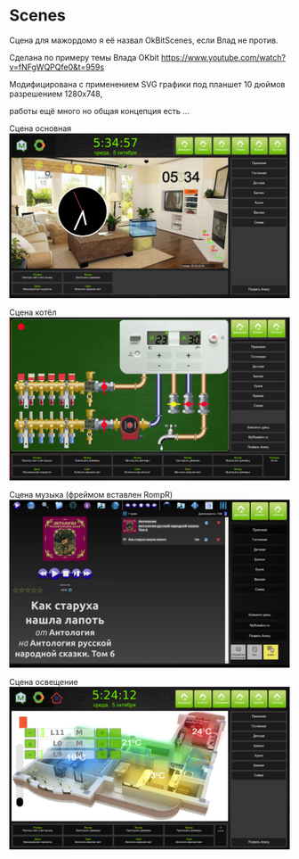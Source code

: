 # Scenes
Сцена для мажордомо я её назвал OkBitScenes, если Влад не против.

Сделана по примеру темы Влада OKbit https://www.youtube.com/watch?v=fNFgWQPQfe0&t=959s

Модифицирована с применением SVG графики под планшет 10 дюймов разрешением 1280x748, 

работы ещё много но общая концепция есть ...

Сцена основная
![](cms/scenes/backgrounds/OkBitHome.png)

Сцена котёл
![](cms/scenes/backgrounds/OkBitKotel.png)

Сцена музыка (фреймом вставлен RompR)
![](cms/scenes/backgrounds/OkBitMuzic.png)

Сцена освещение
![](cms/scenes/backgrounds/OkBitLight.png)
